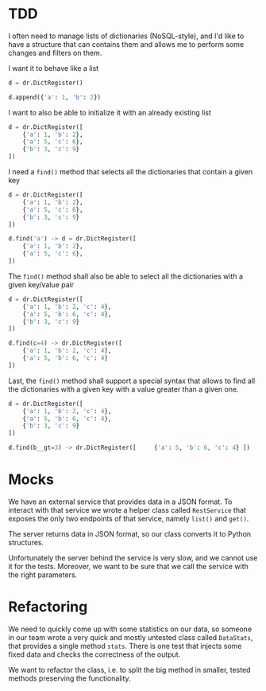 # TDD

I often need to manage lists of dictionaries (NoSQL-style), and I'd like to have a
structure that can contains them and allows me to perform some changes and filters on them.

I want it to behave like a list

``` python
d = dr.DictRegister()

d.append({'a': 1, 'b': 2})
```

I want to also be able to initialize it with an already existing list

``` python
d = dr.DictRegister([
    {'a': 1, 'b': 2},
    {'a': 5, 'c': 6},
    {'b': 3, 'c': 9}
])
```

I need a `find()` method that selects all the dictionaries that contain a given key

``` python
d = dr.DictRegister([
    {'a': 1, 'b': 2},
    {'a': 5, 'c': 6},
    {'b': 3, 'c': 9}
])

d.find('a') -> d = dr.DictRegister([
    {'a': 1, 'b': 2},
    {'a': 5, 'c': 6},
])
```

The `find()` method shall also be able to select all the dictionaries with a given key/value pair

``` python
d = dr.DictRegister([
    {'a': 1, 'b': 2, 'c': 4},
    {'a': 5, 'b': 6, 'c': 4},
    {'b': 3, 'c': 9}
])

d.find(c=4) -> dr.DictRegister([
    {'a': 1, 'b': 2, 'c': 4},
    {'a': 5, 'b': 6, 'c': 4}
])
```

Last, the `find()` method shall support a special syntax that allows to find all the dictionaries with a given key with a value greater than a given one.

``` python
d = dr.DictRegister([
    {'a': 1, 'b': 2, 'c': 4},
    {'a': 5, 'b': 6, 'c': 4},
    {'b': 3, 'c': 9}
])

d.find(b__gt=3) -> dr.DictRegister([     {'a': 5, 'b': 6, 'c': 4} ])
```

# Mocks

We have an external service that provides data in a JSON format. To interact with that service we wrote a helper class called `RestService` that exposes the only two endpoints of that service, namely `list()` and `get()`.

The server returns data in JSON format, so our class converts it to Python structures.

Unfortunately the server behind the service is very slow, and we cannot use it for the tests. Moreover, we want to be sure that we call the service with the right parameters.

# Refactoring

We need to quickly come up with some statistics on our data, so someone in our team wrote a very quick and mostly untested class called `DataStats`, that provides a single method `stats`. There is one test that injects some fixed data and checks the correctness of the output.

We want to refactor the class, i.e. to split the big method in smaller, tested methods preserving the functionality.